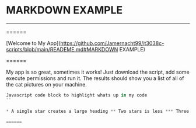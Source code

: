 # MARKDOWN EXAMPLE
---

======

[Welcome to My App](https://github.com/Jamernacht99/it3038c-scripts/blob/main/READEME.md#MARKDOWN EXAMPLE)

======

My app is so great, sometimes it works! Just download the script, add some execute permissions and run it. The results should show you a list of all of the cat pictures on your machine.

```javascript
Javascript code block to highlight whats up in my code 
``

* A single star creates a large heading ** Two stars is less *** Three stars even less **** Four stars looks normal

======

